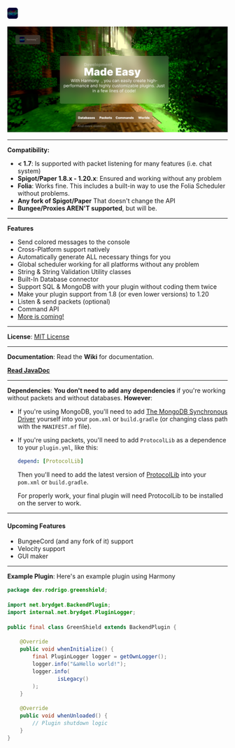![Harmony](./assets/logo.png)

![Harmony](./assets/banner.png)

---

**Compatibility:**

- **< 1.7**: Is supported with packet listening for many features (i.e. chat system)
- **Spigot/Paper 1.8.x - 1.20.x**: Ensured and working without any problem
- **Folia**: Works fine. This includes a built-in way to use the Folia Scheduler without problems.
- **Any fork of Spigot/Paper** That doesn't change the API
- **Bungee/Proxies AREN'T supported**, but will be.

---

**Features**

- Send colored messages to the console
- Cross-Platform support natively
- Automatically generate ALL necessary things for you
- Global scheduler working for all platforms without any problem
- String & String Validation Utility classes
- Built-In Database connector
- Support SQL & MongoDB with your plugin without coding them twice
- Make your plugin support from 1.8 (or even lower versions) to 1.20 
- Listen & send packets (optional)
- Command API
- [More is coming!](#upcoming-features)

---

**License**: [MIT License](./LICENSE.md)

---

**Documentation**: Read the **Wiki** for documentation. 

[**Read JavaDoc**](https://rodri-r-z.github.io/Harmony/docs/)

---

**Dependencies**: **You don't need to add any dependencies**  if you're working without packets and without databases. **However**:

- If you're using MongoDB, you'll need to add [The MongoDB Synchronous Driver](https://mvnrepository.com/artifact/org.mongodb/mongodb-driver-sync)
yourself into your `pom.xml` or `build.gradle` (or changing class path with the `MANIFEST.mf` file).
- If you're using packets, you'll need to add `ProtocolLib` as a dependence to your `plugin.yml`, like this:
  ```yaml
  depend: [ProtocolLib]
  ```
  Then you'll need to add the latest version of [ProtocolLib](https://github.com/dmulloy2/ProtocolLib/) into your `pom.xml` or `build.gradle`.

  For properly work, your final plugin will need ProtocolLib to be installed on the server to work.

---

#### Upcoming Features

- BungeeCord (and any fork of it) support
- Velocity support
- GUI maker

---

**Example Plugin**: Here's an example plugin using Harmony

```java
package dev.rodrigo.greenshield;

import net.brydget.BackendPlugin;
import internal.net.brydget.PluginLogger;

public final class GreenShield extends BackendPlugin {

    @Override
    public void whenInitialize() {
        final PluginLogger logger = getOwnLogger();
        logger.info("&aHello world!");
        logger.info(
                isLegacy()
        );
    }

    @Override
    public void whenUnloaded() {
        // Plugin shutdown logic
    }
}
```
